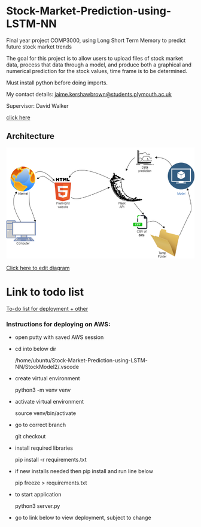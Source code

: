 # Stock-Market-Prediction-using-LSTM-NN
Final year project COMP3000, using Long Short Term Memory to predict future stock market trends

The goal for this project is to allow users to upload files of stock market data, process that data through a model, 
and produce both a graphical and numerical prediction for the stock values, time frame is to be determined.

Must install python before doing imports.


My contact details: jaime.kershawbrown@students.plymouth.ac.uk

Supervisor: David Walker

[click here](http://ec2-54-201-179-80.us-west-2.compute.amazonaws.com:5000)

## Architecture
![Architecture Diagram](FYP_Architecture.png)  

[Click here to edit diagram](https://app.diagrams.net/#Hjkershawbrown%2FStock-Market-Prediction-using-LSTM-NN%2Fmain%2FFYP_Architecture.png)

# Link to todo list

[To-do list for deployment + other](ToDo.md)

### Instructions for deploying on AWS:



- open putty with saved AWS session

- cd into below dir  	

	/home/ubuntu/Stock-Market-Prediction-using-LSTM-NN/StockModel2/.vscode

- create virtual environment  

	python3 -m venv venv

- activate virtual environment

	source venv/bin/activate

- go to correct branch

	git checkout <correct branch>

- install required libraries

	pip install -r requirements.txt

- if new installs needed then pip install and run line below

	pip freeze > requirements.txt 

- to start application

 	python3 server.py 

- go to link below to view deployment, subject to change